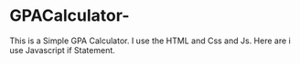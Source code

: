 # GPACalculator-
This is a Simple GPA Calculator.
I use the HTML and Css and Js. 
Here are i use Javascript if Statement.
